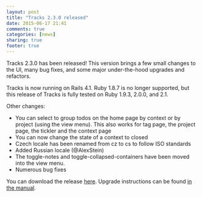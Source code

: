 ```yaml
---
layout: post
title: "Tracks 2.3.0 released"
date: 2015-06-17 21:41
comments: true
categories: [news]
sharing: true
footer: true
---
```

Tracks 2.3.0 has been released! This version brings a few small changes to the UI, many bug fixes, and some major under-the-hood upgrades and refactors.

Tracks is now running on Rails 4.1. Ruby 1.8.7 is no longer supported, but this release of Tracks is fully tested on Ruby 1.9.3, 2.0.0, and 2.1.

Other changes:
* You can select to group todos on the home page by context or by 
  project (using the view menu). This also works for tag page, the
  project page, the tickler and the context page
* You can now change the state of a context to closed
* Czech locale has been renamed from cz to cs to follow ISO standards
* Added Russian locale (@AlexStein)
* The toggle-notes and toggle-collapsed-containers have been moved into
  the view menu.
* Numerous bug fixes

You can download the release [here](https://github.com/TracksApp/tracks/archive/v2.3.0.zip).
Upgrade instructions can be found [in the manual](https://github.com/TracksApp/tracks/blob/v2.3.0/doc/upgrading.md).
